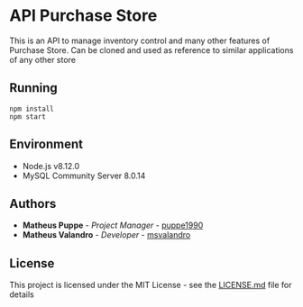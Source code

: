 # API Purchase Store

This is an API to manage inventory control and many other features of Purchase Store. Can be cloned and used as reference to similar applications of any other store

## Running

```
npm install
npm start
```

## Environment

* Node.js v8.12.0
* MySQL Community Server 8.0.14

## Authors

* **Matheus Puppe** - *Project Manager* - [puppe1990](https://github.com/puppe1990)
* **Matheus Valandro** - *Developer* - [msvalandro](https://github.com/msvalandro)

## License

This project is licensed under the MIT License - see the [LICENSE.md](LICENSE.md) file for details
